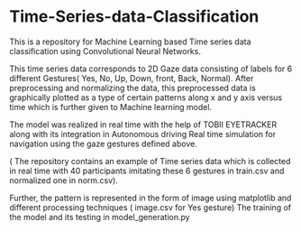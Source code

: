 # Time-Series-data-Classification
This  is a repository for Machine Learning based Time series data classification using Convolutional Neural Networks.

This time series data corresponds to 2D Gaze data consisting of labels for 6 different Gestures( Yes, No, Up, Down, front, Back, Normal). After preprocessing and normalizing the data, this preprocessed data is graphically plotted as a type of certain patterns along x and y axis versus time which is further given to Machine learning model.

The model was realized in real time with the help of TOBII EYETRACKER along with its integration in Autonomous driving Real time simulation for navigation using the gaze gestures defined above.

( The repository contains an example of Time series data which is collected in real time with 40 participants imitating these 6 gestures in train.csv and normalized one in norm.csv).

Further, the pattern is represented in the form of image using matplotlib and different processing techniques ( image.csv for Yes gesture)
The training of the model and its testing in model_generation.py
